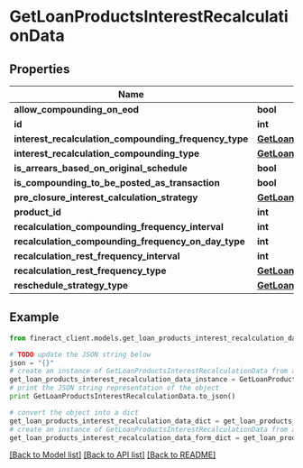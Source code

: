 # GetLoanProductsInterestRecalculationData


## Properties

Name | Type | Description | Notes
------------ | ------------- | ------------- | -------------
**allow_compounding_on_eod** | **bool** |  | [optional] 
**id** | **int** |  | [optional] 
**interest_recalculation_compounding_frequency_type** | [**GetLoanProductsInterestRecalculationCompoundingFrequencyType**](GetLoanProductsInterestRecalculationCompoundingFrequencyType.md) |  | [optional] 
**interest_recalculation_compounding_type** | [**GetLoanProductsInterestRecalculationCompoundingType**](GetLoanProductsInterestRecalculationCompoundingType.md) |  | [optional] 
**is_arrears_based_on_original_schedule** | **bool** |  | [optional] 
**is_compounding_to_be_posted_as_transaction** | **bool** |  | [optional] 
**pre_closure_interest_calculation_strategy** | [**GetLoanProductsPreClosureInterestCalculationStrategy**](GetLoanProductsPreClosureInterestCalculationStrategy.md) |  | [optional] 
**product_id** | **int** |  | [optional] 
**recalculation_compounding_frequency_interval** | **int** |  | [optional] 
**recalculation_compounding_frequency_on_day_type** | **int** |  | [optional] 
**recalculation_rest_frequency_interval** | **int** |  | [optional] 
**recalculation_rest_frequency_type** | [**GetLoanProductsInterestRecalculationCompoundingFrequencyType**](GetLoanProductsInterestRecalculationCompoundingFrequencyType.md) |  | [optional] 
**reschedule_strategy_type** | [**GetLoanProductsRescheduleStrategyType**](GetLoanProductsRescheduleStrategyType.md) |  | [optional] 

## Example

```python
from fineract_client.models.get_loan_products_interest_recalculation_data import GetLoanProductsInterestRecalculationData

# TODO update the JSON string below
json = "{}"
# create an instance of GetLoanProductsInterestRecalculationData from a JSON string
get_loan_products_interest_recalculation_data_instance = GetLoanProductsInterestRecalculationData.from_json(json)
# print the JSON string representation of the object
print GetLoanProductsInterestRecalculationData.to_json()

# convert the object into a dict
get_loan_products_interest_recalculation_data_dict = get_loan_products_interest_recalculation_data_instance.to_dict()
# create an instance of GetLoanProductsInterestRecalculationData from a dict
get_loan_products_interest_recalculation_data_form_dict = get_loan_products_interest_recalculation_data.from_dict(get_loan_products_interest_recalculation_data_dict)
```
[[Back to Model list]](../README.md#documentation-for-models) [[Back to API list]](../README.md#documentation-for-api-endpoints) [[Back to README]](../README.md)


